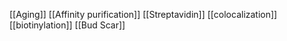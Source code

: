 [[Aging]]
[[Affinity purification]]
[[Streptavidin]]
[[colocalization]]
[[biotinylation]]
[[Bud Scar]]
